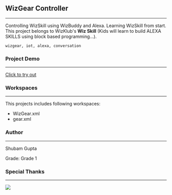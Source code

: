 
## WizGear Controller
-----
Controlling WizSkill using WizBuddy and Alexa. Learning WizSkill from start.
This project belongs to WizKlub's **Wiz Skill** (Kids will learn to build ALEXA SKILLS using block based programming...).
```
wizgear, iot, alexa, conversation
```
### Project Demo
-----
<a href="https://localhost:5000/share/user/shubamgupta/project/30207d05-ab7f-4594-bdc2-b9b4b41dc2ff/"
                target="_blank">Click to try out</a>

### Workspaces
-----
This projects includes following workspaces:
* WizGear.xml
* gear.xml



### Author
-----
Shubam Gupta

Grade: Grade 1

### Special Thanks

-----

![](https://assets.wizklub.com/images/logo.png)

